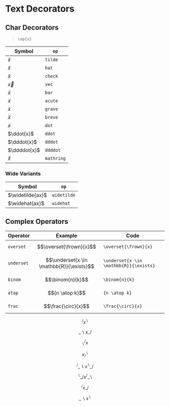 # Text Decorators

## Char Decorators

> `\op{x}`

| Symbol | `op` |
|--|--|
| $\tilde{x}$ | `tilde` |
| $\hat{x}$ | `hat` |
| $\check{x}$ | `check` |
| $\vec{x}$ | `vec` |
| $\bar{x}$ | `bar` |
| $\acute{x}$ | `acute` |
| $\grave{x}$ | `grave` |
| $\breve{x}$ | `breve` |
| $\dot{x}$ | `dot` |
| $\ddot{x}$ | `ddot` |
| $\dddot{x}$ | `dddot` |
| $\ddddot{x}$ | `ddddot` |
| $\mathring{x}$ | `mathring` |

### Wide Variants

| Symbol | `op` |
|--|--|
| $\widetilde{ax}$ | `widetilde` |
| $\widehat{ax}$ | `widehat` |

## Complex Operators

| Operator | Example | Code |
|--|--|--|
| `overset` | $$\overset{\frown}{x}$$ | `\overset{\frown}{x}` |
| `underset` | $$\underset{x \in \mathbb{R}}{\exists}$$ | `\underset{x \in \mathbb{R}}{\exists}` |
| `binom` | $$\binom{n}{k}$$ | `\binom{n}{k}` |
| `atop` | $${n \atop k}$$ | `{n \atop k}` |
| `frac` | $$\frac{\circ}{x}$$ | `\frac{\circ}{x}` |

$$
^{/}x^{\backslash}
$$

$$
\_{\backslash}x\_{/}
$$

$$
^{/}_{\backslash}x
$$

$$
x^{\backslash}_{/}
$$

$$
^{/}\_{\backslash}x^{\backslash}\_{/}
$$

$$
^{\backslash}\_{/}x^{/}\_{\backslash}
$$

$$
^{/}x\_{/}
$$

$$
\_{\backslash}x^{\backslash}
$$
